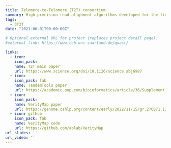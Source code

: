 ```yaml
---
title: Telomere-to-Telomere (T2T) consortium 
summary: High-precision read alignment algorithms developed for the first truly complete human genome assembly.
tags:
  - 3T2T
date: "2021-06-01T00:00:00Z"

# Optional external URL for project (replaces project detail page).
#external_link: https://www.ccb.uni-saarland.de/quast/

links:
  - icon: 
    icon_pack: 
    name: T2T main paper
    url: https://www.science.org/doi/10.1126/science.abj6987
  - icon: 
    icon_pack: fab
    name: TandemTools paper
    url: https://academic.oup.com/bioinformatics/article/36/Supplement_1/i75/5870463
  - icon: 
    icon_pack: 
    name: VerityMap paper
    url: https://genome.cshlp.org/content/early/2022/11/15/gr.276871.122.abstract
  - icon: github
    icon_pack: fab
    name: VerityMap code
    url: https://github.com/ablab/VerityMap
url_slides: ''
url_video: ''
---
```

